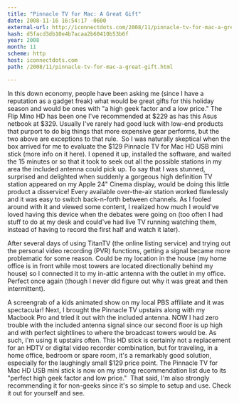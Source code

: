 ```yaml
---
title: "Pinnacle TV for Mac: A Great Gift"
date: 2008-11-16 16:54:17 -0600
external-url: http://iconnectdots.com/2008/11/pinnacle-tv-for-mac-a-great-gift.html
hash: d5facd3db10e4b7acaa2b60410b53b6f
year: 2008
month: 11
scheme: http
host: iconnectdots.com
path: /2008/11/pinnacle-tv-for-mac-a-great-gift.html

---
```


In this down economy, people have been asking me (since I have a reputation as a gadget freak) what would be great gifts for this holiday season and would be ones with "a high geek factor and a low price."
The Flip Mino HD has been one I've recommended at $229 as has this Asus netbook at $329.
Usually I've rarely had good luck with low-end products that purport to do big things that more expensive gear performs, but the two above are exceptions to that rule.  So I was naturally skeptical when the box arrived for me to evaluate the $129 Pinnacle TV for Mac HD USB mini stick (more info on it here).
I opened it up, installed the software, and waited the 15 minutes or so that it took to seek out all the possible stations in my area the included antenna could pick up. To say that I was stunned, surprised and delighted when suddenly a gorgeous high definition TV station appeared on my Apple 24" Cinema display, would be doing this little product a disservice!
Every available over-the-air station worked flawlessly and it was easy to switch back-n-forth between channels. As I fooled around with it and viewed some content, I realized how much I would've loved having this device when the debates were going on (too often I had stuff to do at my desk and could've had live TV running watching them, instead of having to record the first half and watch it later). 


After several days of using TitanTV (the online listing service) and trying out the personal video recording (PVR) functions, getting a signal became more problematic for some reason. Could be my location in the house (my home office is in front while most towers are located directionally behind my house) so I connected it to my in-attic antenna with the outlet in my office. Perfect once again (though I never did figure out why it was great and then intermittent).
 
A screengrab of a kids animated show on my local PBS affiliate and it was spectacular!
Next, I brought the Pinnacle TV upstairs along with my Macbook Pro and tried it out with the included antenna. NOW I had zero trouble with the included antenna signal since our second floor is up high and with perfect sightlines to where the broadcast towers would be. As such, I'm using it upstairs often.
This HD stick is certainly not a replacement for an HDTV or digital video recorder combination, but for traveling, in a home office, bedroom or spare room, it's a remarkably good solution, especially for the laughingly small $129 price point.
The Pinnacle TV for Mac HD USB mini stick is now on my strong recommendation list due to its "perfect high geek factor and low price."  That said, I'm also strongly recommending it for non-geeks since it's so simple to setup and use. Check it out for yourself and see.

 


